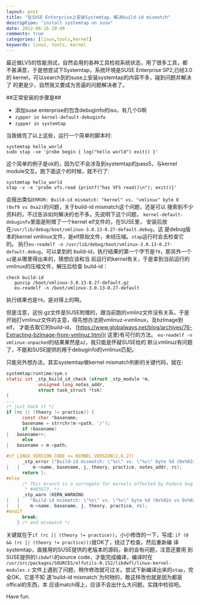 ```yaml
---
layout: post
title: "在SUSE Enterprise上安装Systemtap，解决build-id mismatch"
description: "install systemtap on suse"
date: 2012-08-16 20:49
comments: true
categories: [linux,tools,kernel]
keywords: linux, tools, kernel
---
```

最近做LVS的性能测试，自然会用的各种工具检视系统状态，用了很多工具，都
不甚满意，于是想尝试下Systemtap，系统环境是SUSE Enterprise SP2,已经3.0的
kernel，可以search到的suse上安装systemtap的内容不多，碰到问题并解决了
的更是少，自然我又要成为苦逼的问题解决者了。

##正常安装的步骤是##
 * 添加suse enterprise的包含debuginfo的iso，有几个G啊
 * `zypper in kernel-default-debuginfo`
 * `zypper in systemtap`
 
当我做完了以上这些，运行一个简单的脚本时:

```
systemtap hello_world 
sudo stap -ve 'probe begin { log("hello world") exit() }'
```
<!-- more -->

这个简单的例子是ok的，因为它不会涉及到systemtap的pass5，与kernel
module交互。跑下面这个的时候，就不行了:
```
systemtap hello_world 
stap -v -e 'probe vfs.read {printf("has VFS read()\n"); exit()}' 
```
会报出类似`ERROR: Build-id mismatch: "kernel" vs. "vmlinux" byte 0 (0xf9 vs 0xa2)`的问题，关于build-id mismatch这个问题，还是可以
搜索到不少资料的，不过告诉如何解决的也不多。先说明下这个问题，
`kernel-default-debuginfo`里面是附赠了一个kernel elf文件的，在SUSE里，
安装后放在`/usr/lib/debug/boot/vmlinux-3.0.13-0.27-default.debug`，这
是debug版本的kernel vmlinux文件，是elf原始文件，未经压缩。`stap`运行时会去检查它的。
执行`eu-readelf -n
/usr/lib/debug/boot/vmlinux-3.0.13-0.27-default.debug`，可以拿到的
build-id，执行结果的第一个字节是`f9`，那另外一个`a2`是从哪里得出来的，猜想应该和当
前运行的kernel有关，于是拿到当前运行的vmlinux的压缩文件，解压后检查
build-id：
```
check build-id 
   gunzip /boot/vmlinux-3.0.13-0.27-default.gz 
   eu-readelf -n /boot/vmlinux-3.0.13-0.27-default 
```
执行结果也是`f9`，是对得上的啊。

但是注意，这份.gz文件是SUSE附赠的，跟当前跑的vmlinz文件没有关系，于是
开始打vmlinuz文件的主意，得先想办法把vmlinuz->vmlinux，及bzImage到elf，
才能去取它的build-id，
[https://www.globalways.net/blog/archives/76-Extracting-bzImage-from-vmlinuz.html](
这里)有可行的方法。
`eu-readelf -n vmlinux-unpacked`的结果果然是`a2`，我只能是怀疑SUSE给的
默认vmlinuz有问题了，不能和SUSE提供的用于debuginfo的vmlinux匹配。

只能另外想办法，其实systemtap做kernel mismatch判断的关键代码，就在:

```c
systemtap/runtime/sym.c
static int _stp_build_id_check (struct _stp_module *m,
            unsigned long notes_addr,
            struct task_struct *tsk)
{
...
/* just hack it */
if (rc || (theory != practice)) {
      const char *basename;
      basename = strrchr(m->path, '/');
      if (basename)
|   basename++;
      else
|   basename = m->path;

#if LINUX_VERSION_CODE >= KERNEL_VERSION(2,6,27)
      _stp_error ("Build-id mismatch: \"%s\" vs. \"%s\" byte %d (0x%02x vs 0x%02x) address %#lx rc %d\n",
|   |     m->name, basename, j, theory, practice, notes_addr, rc);
      return 1;
#else
      /* This branch is a surrogate for kernels affected by Fedora bug
       * #465873. */
      _stp_warn (KERN_WARNING
|   |    "Build-id mismatch: \"%s\" vs. \"%s\" byte %d (0x%02x vs 0x%02x) rc %d\n",
|   |    m->name, basename, j, theory, practice, rc);
#endif
      break;
    } /* end mismatch */
```    

关键就在于`if (rc || (theory != practice))`，小小修改的一下，写成:
`if (0 && (rc || (theory != practice)))`就OK了，绕过了检查。然后重新编
译systemtap，直接用的SUSE提供的老版本的源码，新的会有问题，注意还要用
到SUSE提供的`libdwfl`的source code，才能完成编译，编译时在
`/usr/src/packages/SOURCES/elfutils-0.152/libdwfl/linux-kernel-modules.c`
文件上遇到了问题，稍作修改就可过关。尝试下新编译出来的`stap`，完全OK，它是不知
道'build-id mismatch`为何物的，敢这样改也就是因为都是offical的东西，本
应该match得上，应该不会出什么大问题，实践中检验吧。

Have fun.
